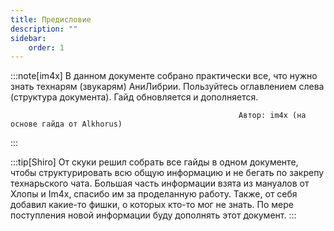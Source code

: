 ```yaml
---
title: Предисловие
description: ""
sidebar:
    order: 1
---
```

:::note[im4x]
В данном документе собрано практически все, что нужно знать технарям (звукарям) АниЛибрии. Пользуйтесь оглавлением слева (структура документа). Гайд обновляется и дополняется.

                                                       Автор: im4x (на основе гайда от Alkhorus)
:::

:::tip[Shiro] 
От скуки решил собрать все гайды в одном документе, чтобы структурировать всю общую информацию и не бегать по закрепу технарьского чата.
Большая часть информации взята из мануалов от Хлопы и Im4x, спасибо им за проделанную работу.
Также, от себя добавил какие-то фишки, о которых кто-то мог не знать. По мере поступления новой информации буду дополнять этот документ.
:::